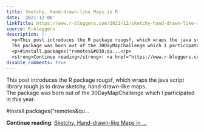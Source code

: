 ```yaml
---
title: Sketchy, Hand-drawn-like Maps in R
date: '2021-12-08'
linkTitle: https://www.r-bloggers.com/2021/12/sketchy-hand-drawn-like-maps-in-r/
source: R-bloggers
description: |-
  <p>This post introduces the R package rougsf, which wraps the java script library rough.js to draw sketchy, hand-drawn-like maps.<br />
  The package was born out of the 30DayMapChallenge which I participated in this year.</p>
  <p>#install.packages("remotes&#038;qu...</p>
  <strong>Continue reading</strong>: <a href="https://www.r-bloggers.com/2021/12/sketchy-hand-drawn-like-maps-in-r/">Sketchy, Hand-drawn-like Maps in ...
disable_comments: true
---
```

<p>This post introduces the R package rougsf, which wraps the java script library rough.js to draw sketchy, hand-drawn-like maps.<br />
The package was born out of the 30DayMapChallenge which I participated in this year.</p>
<p>#install.packages("remotes&#038;qu...</p>
<strong>Continue reading</strong>: <a href="https://www.r-bloggers.com/2021/12/sketchy-hand-drawn-like-maps-in-r/">Sketchy, Hand-drawn-like Maps in ...